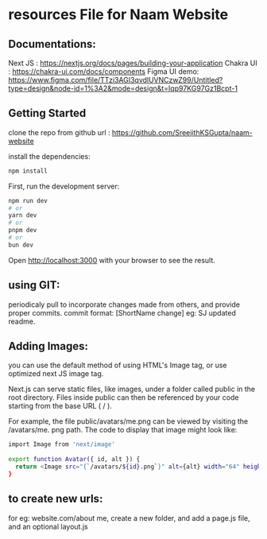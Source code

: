 # resources File for Naam Website

## Documentations: 
Next JS : https://nextjs.org/docs/pages/building-your-application
Chakra UI : https://chakra-ui.com/docs/components
Figma UI demo: https://www.figma.com/file/TTzi3AGI3qvdlUVNCzwZ99/Untitled?type=design&node-id=1%3A2&mode=design&t=Iqp97KG97Gz1Bcpt-1
## Getting Started

clone the repo from github url : https://github.com/SreejithKSGupta/naam-website

install the dependencies:

```bash
npm install
``` 


First, run the development server:

```bash
npm run dev
# or
yarn dev
# or
pnpm dev
# or
bun dev
```
Open [http://localhost:3000](http://localhost:3000) with your browser to see the result.

## using GIT:
periodicaly pull to incorporate changes made from others, and provide proper commits.
commit format: [ShortName change] eg: SJ updated readme.

## Adding Images:

you can use the default method of using HTML's Image tag, or use optimized next JS image tag.

Next.js can serve static files, like images, under a folder called public in the root
directory. Files inside public can then be referenced by your code starting from the
base URL ( / ).

For example, the file public/avatars/me.png can be viewed by visiting the
/avatars/me. png path. The code to display that image might look like:

```bash
import Image from 'next/image'
 
export function Avatar({ id, alt }) {
  return <Image src="{`/avatars/${id}.png`}" alt={alt} width="64" height="64" />
}
``` 
## to create new urls: 
 for eg: website.com/about me,
 create a new folder, and add a page.js file, and an optional layout.js